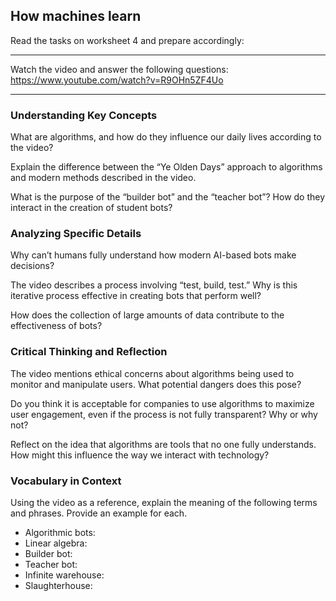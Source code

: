 ## How machines learn
Read the tasks on worksheet 4 and prepare accordingly: 

---
Watch the video and answer the following questions:  https://www.youtube.com/watch?v=R9OHn5ZF4Uo 

---


### Understanding Key Concepts 

What are algorithms, and how do they influence our daily lives according to the video? 

Explain the difference between the “Ye Olden Days” approach to algorithms and modern methods described in the video. 

What is the purpose of the “builder bot” and the “teacher bot”? How do they interact in the creation of student bots? 

### Analyzing Specific Details 

Why can’t humans fully understand how modern AI-based bots make decisions? 

The video describes a process involving “test, build, test.” Why is this iterative process effective in creating bots that perform well? 

How does the collection of large amounts of data contribute to the effectiveness of bots? 

### Critical Thinking and Reflection 

The video mentions ethical concerns about algorithms being used to monitor and manipulate users. What potential dangers does this pose? 

Do you think it is acceptable for companies to use algorithms to maximize user engagement, even if the process is not fully transparent? Why or why not? 

Reflect on the idea that algorithms are tools that no one fully understands. How might this influence the way we interact with technology? 

### Vocabulary in Context 

Using the video as a reference, explain the meaning of the following terms and phrases. Provide an example for each. 

- Algorithmic bots:
- Linear algebra:
- Builder bot: 
- Teacher bot: 
- Infinite warehouse: 
- Slaughterhouse: 